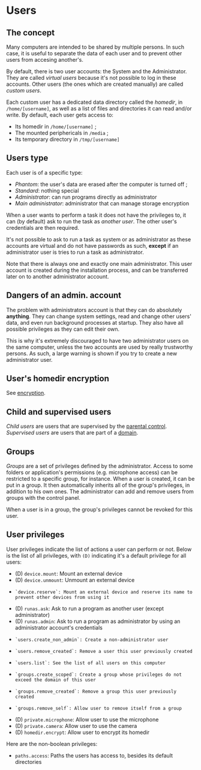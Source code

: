 # Users

## The concept

Many computers are intended to be shared by multiple persons. In such case, it is useful to separate the data of each user and to prevent other users from accesing another's.

By default, there is two user accounts: the System and the Administrator. They are called _virtual users_ because it's not possible to log in these accounts. Other users (the ones which are created manually) are called _custom users_.

Each custom user has a dedicated data directory called the _homedir_, in `/home/[username]`, as well as a list of files and directories it can read and/or write. By default, each user gets access to:

* Its homedir in `/home/[username]` ;
* The mounted periphericals in `/media` ;
* Its temporary directory in `/tmp/[username]`

## Users type

Each user is of a specific type:

* _Phantom_: the user's data are erased after the computer is turned off ;
* _Standard_: nothing special
* _Administrator_: can run programs directly as administrator
* _Main administrator_: administrator that can manage storage encryption

When a user wants to perform a task it does not have the privileges to, it can (by default) ask to run the task as _another user_. The other user's credentials are then required.

It's not possible to ask to run a task as system or as administrator as these accounts are virtual and do not have passwords as such, **except** if an administrator user is tries to run a task as administrator.

Note that there is always one and exactly one main administrator. This user account is created during the installation process, and can be transferred later on to another administrator account.

## Dangers of an admin. account

The problem with administrators account is that they can do absolutely **anything**. They can change system settings, read and change other users' data, and even run background processes at startup. They also have all possible privileges as they can edit their own.

This is why it's extremely discouraged to have two administrator users on the same computer, unless the two accounts are used by really trustworthy persons. As such, a large warning is shown if you try to create a new administrator user.

## User's homedir encryption

See [encryption](../features/encryption.md).

## Child and supervised users

_Child users_ are users that are supervised by the [parental control](../features/parental-control.md).
_Supervised users_ are users that are part of a [domain](../features/domains.md).

## Groups

_Groups_ are a set of privileges defined by the administrator. Access to some folders or application's permissions (e.g. microphone access) can be restricted to a specific group, for instance.
When a user is created, it can be put in a group. It then automatically inherits all of the group's privileges, in addition to his own ones.
The administrator can add and remove users from groups with the control panel.

When a user is in a group, the group's privileges cannot be revoked for this user.

## User privileges

User privileges indicate the list of actions a user can perform or not. Below is the list of all privileges, with `(D)` indicating it's a default privilege for all users:

* (D) `device.mount`: Mount an external device
* (D) `device.unmount`: Unmount an external device
*     `device.reserve`: Mount an external device and reserve its name to prevent other devices from using it
* (D) `runas.ask`: Ask to run a program as another user (except administrator)
* (D) `runas.admin`: Ask to run a program as administrator by using an administrator account's credentials
*     `users.create_non_admin`: Create a non-administrator user
*     `users.remove_created`: Remove a user this user previously created
*     `users.list`: See the list of all users on this computer
*     `groups.create_scoped`: Create a group whose privileges do not exceed the domain of this user
*     `groups.remove_created`: Remove a group this user previously created
*     `groups.remove_self`: Allow user to remove itself from a group
* (D) `private.microphone`: Allow user to use the microphone
* (D) `private.camera`: Allow user to use the camera
* (D) `homedir.encrypt`: Allow user to encrypt its homedir

Here are the non-boolean privileges:

* `paths.access`: Paths the users has access to, besides its default directories
